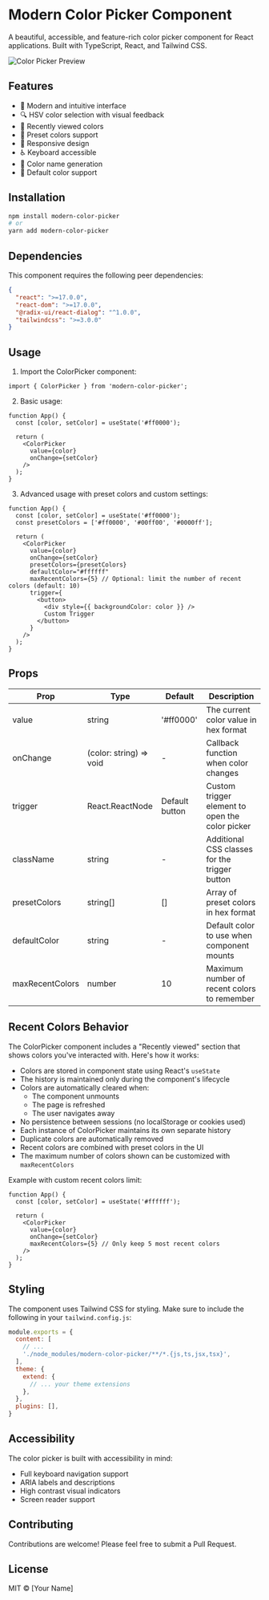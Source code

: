 # Modern Color Picker Component

A beautiful, accessible, and feature-rich color picker component for React applications. Built with TypeScript, React, and Tailwind CSS.

![Color Picker Preview](preview.png)

## Features

- 🎨 Modern and intuitive interface
- 🔍 HSV color selection with visual feedback
- 💾 Recently viewed colors
- 🎯 Preset colors support
- 📱 Responsive design
- ♿ Keyboard accessible
- 🌈 Color name generation
- 🎯 Default color support

## Installation

```bash
npm install modern-color-picker
# or
yarn add modern-color-picker
```

## Dependencies

This component requires the following peer dependencies:

```json
{
  "react": ">=17.0.0",
  "react-dom": ">=17.0.0",
  "@radix-ui/react-dialog": "^1.0.0",
  "tailwindcss": ">=3.0.0"
}
```

## Usage

1. Import the ColorPicker component:

```tsx
import { ColorPicker } from 'modern-color-picker';
```

2. Basic usage:

```tsx
function App() {
  const [color, setColor] = useState('#ff0000');

  return (
    <ColorPicker
      value={color}
      onChange={setColor}
    />
  );
}
```

3. Advanced usage with preset colors and custom settings:

```tsx
function App() {
  const [color, setColor] = useState('#ff0000');
  const presetColors = ['#ff0000', '#00ff00', '#0000ff'];

  return (
    <ColorPicker
      value={color}
      onChange={setColor}
      presetColors={presetColors}
      defaultColor="#ffffff"
      maxRecentColors={5} // Optional: limit the number of recent colors (default: 10)
      trigger={
        <button>
          <div style={{ backgroundColor: color }} />
          Custom Trigger
        </button>
      }
    />
  );
}
```

## Props

| Prop | Type | Default | Description |
|------|------|---------|-------------|
| value | string | '#ff0000' | The current color value in hex format |
| onChange | (color: string) => void | - | Callback function when color changes |
| trigger | React.ReactNode | Default button | Custom trigger element to open the color picker |
| className | string | - | Additional CSS classes for the trigger button |
| presetColors | string[] | [] | Array of preset colors in hex format |
| defaultColor | string | - | Default color to use when component mounts |
| maxRecentColors | number | 10 | Maximum number of recent colors to remember |

## Recent Colors Behavior

The ColorPicker component includes a "Recently viewed" section that shows colors you've interacted with. Here's how it works:

- Colors are stored in component state using React's `useState`
- The history is maintained only during the component's lifecycle
- Colors are automatically cleared when:
  - The component unmounts
  - The page is refreshed
  - The user navigates away
- No persistence between sessions (no localStorage or cookies used)
- Each instance of ColorPicker maintains its own separate history
- Duplicate colors are automatically removed
- Recent colors are combined with preset colors in the UI
- The maximum number of colors shown can be customized with `maxRecentColors`

Example with custom recent colors limit:

```tsx
function App() {
  const [color, setColor] = useState('#ffffff');

  return (
    <ColorPicker
      value={color}
      onChange={setColor}
      maxRecentColors={5} // Only keep 5 most recent colors
    />
  );
}
```

## Styling

The component uses Tailwind CSS for styling. Make sure to include the following in your `tailwind.config.js`:

```js
module.exports = {
  content: [
    // ...
    './node_modules/modern-color-picker/**/*.{js,ts,jsx,tsx}',
  ],
  theme: {
    extend: {
      // ... your theme extensions
    },
  },
  plugins: [],
}
```

## Accessibility

The color picker is built with accessibility in mind:
- Full keyboard navigation support
- ARIA labels and descriptions
- High contrast visual indicators
- Screen reader support

## Contributing

Contributions are welcome! Please feel free to submit a Pull Request.

## License

MIT © [Your Name]
